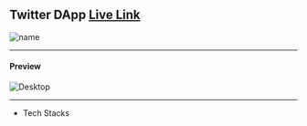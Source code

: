 ## Twitter DApp [Live Link](https://twitterr-dapp.netlify.app/)

![name](https://img.shields.io/badge/Omkar--Gujja-OG)

---
#### Preview

![Desktop](./ss/preveiw.png)

---
- Tech Stacks


